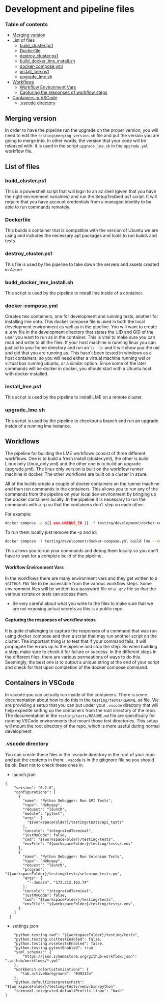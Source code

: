 # Development and pipeline files
### Table of contents
- [Merging version](#merging-version)
- List of files
    - [build_cluster.ps1](#build_clusterps1)
    - [Dockerfile](#dockerfile)
    - [destroy_cluster.ps1](#destroy_clusterps1)
    - [build_docker_lme_install.sh](#build_docker_lme_installsh)
    - [docker-compose.yml](#docker-composeyml)
    - [install_lme.ps1](#install_lmeps1)
    - [upgrade_lme.sh](#upgrade_lmesh)
- [Workflows](#workflows)
    - [Workflow Environment Vars](#workflow-environment-vars)
    - [Capturing the responses of workflow steps](#capturing-the-responses-of-workflow-steps)
- [Containers in VSCode](#containers-in-vscode)
    - [.vscode directory](#vscode-directory)

## Merging version
In order to have the pipeline run the upgrade on the proper version,
you will need to edit the `testing\merging_version.sh` file and put 
the version you are going to merge into. In other words, the version
that your code will be released with. It is used in the script `upgrade_lme.sh`
in the `upgrade.yml` workflow file.  

## List of files
### build_cluster.ps1
This is a powershell script that will login to an az shell (given that you have the right environment variables) and run the SetupTestbed.ps1 script. It will require that you have 
account credentials from a managed identity to be able to run commands remotely. 
### Dockerfile
This builds a container that is compatible with the version of Ubuntu we are using and includes the necessary apt packages and tools to run builds and tests.  
### destroy_cluster.ps1
This file is used by the pipeline to take down the servers and assets created in Azure.
### build_docker_lme_install.sh
This script is used by the pipeline to install lme inside of a container.
### docker-compose.yml
Creates two containers, one for development and running tests, another for installing lme onto. 
This docker compose file is used in both the local development environment as well as in the pipeline. 
You will want to create a .env file in the development directory that states the UID and GID of the user you want to run as in the container. 
This is vital to make sure you can read and write to all the files. If your host machine is running linux you can just cd to your home directory 
and run an `ls -ln` and it will show you the uid and gid that you are running as. This hasn't been tested in  windows as a host containers, so you will
need either a virtual machine running wsl or virtual box running ubuntu, or a similar option. Since some of the later commands will be docker in  docker, 
you should start with a Ubuntu host with docker installed. 
### install_lme.ps1
This script is used by the pipeline to install LME on a remote cluster.
### upgrade_lme.sh
This script is used by the pipeline to checkout a branch and run an upgrade inside of a running lme instance. 


## Workflows
The pipeline for building the LME workflows consist of three different workflows. 
One is to build a fresh install (cluster.yml), the other is build Linux only (linux_only.yml) and the other one is to build an upgrade (upgrade.yml). 
The linux only version is built on the workflow runner machine in docker. 
The other workflows are built on a cluster in azure. 

All of the builds create a couple of docker containers on the runner machine and then run commands
in the containers. This allows you to run any of the commands from the pipeline on your local 
dev environment by bringing up the docker containers locally. 
In the pipeline it is necessary to run the commands with a -p so that the containers don't step on each other. 

For example:
``` bash
docker compose -p ${{ env.UNIQUE_ID }} -f testing/development/docker-compose.yml build lme --no-cache
```
To run them locally just remove the -p and id:

``` bash
docker compose -f testing/development/docker-compose.yml build lme --no-cache
```
This allows you to run your commands and debug them locally so you don't have to wait for a complete build of the pipeline.

#### Workflow Environment Vars
In the workflows there are many environment vars and they get written to a `$GITHUB_ENV` file to be accessible from
the various workflow steps. Some environment files will be written to a password file or a `.env` file so that 
the various scripts or tests can access them. 
* Be very careful about what you write to the files to make sure that we are not exposing actual secrets as this 
is a public repo 

#### Capturing the responses of workflow steps
It is quite challenging to capture the responses of a command that was run using docker compose and then a script that
may run another script on the cluster. The important thing is to test that if your command fails, it will propagate the
errors up to the pipeline and stop the step. So when building a step, make sure to check it for failure or success. 
In the different steps in the different files, there are various permeations of ways to do this. 
Seemingly, the best one is to output a unique string at the end of your script and check for that upon completion
of the docker compose command. 


## Containers in VSCode
In vscode you can actually run inside of the containers. There is some documentation about how to do this in the 
`testing/tests/README.md` file. 
We are providing a setup that you can put under your `.vscode` directory that will help expedite setting up the
containers from the root directory of the repo. The documentation in the `testing/tests/README.md` file are specifically
for running VSCode environments that mount those test directories. This setup will mount the root directory of the 
repo, which is more useful during normal development. 

### .vscode directory
You can create these files in the .vscode directory in the root of your repo and put the contents in them. `.vscode` is in the gitignore file so you should be ok. Best not to check these ones in. 
* launch.json
```
{
    "version": "0.2.0",
    "configurations": [
      {
        "name": "Python Debugger: Run API Tests",
        "type": "debugpy",
        "request": "launch",
        "module": "pytest",
        "args": [
          "${workspaceFolder}/testing/tests/api_tests"
        ],
        "console": "integratedTerminal",
        "justMyCode": false,
        "cwd": "${workspaceFolder}/testing/tests",
        "envFile": "${workspaceFolder}/testing/tests/.env"
      },
      {
        "name": "Python Debugger: Run Selenium Tests",
        "type": "debugpy",
        "request": "launch",
        "program": "${workspaceFolder}/testing/tests/selenium_tests.py",
        "args": [
          "--domain", "172.212.163.74"
        ],
        "console": "integratedTerminal",
        "justMyCode": false,
        "cwd": "${workspaceFolder}/testing/tests",
        "envFile": "${workspaceFolder}/testing/tests/.env",
      }
    ]
  }
```

* settings.json

```{
    "python.testing.cwd": "${workspaceFolder}/testing/tests",
    "python.testing.unittestEnabled": false,
    "python.testing.nosetestsEnabled": false,
    "python.testing.pytestEnabled": true,
    "yaml.schemas": {
        "https://json.schemastore.org/github-workflow.json": ".github/workflows/*.yml"
    },
    "workbench.colorCustomizations": {
       "tab.activeBackground": "#49215a" 
    },
    "python.defaultInterpreterPath": "${workspaceFolder}/testing/tests/venv/bin/python",
    "terminal.integrated.defaultProfile.linux": "bash"
}

```